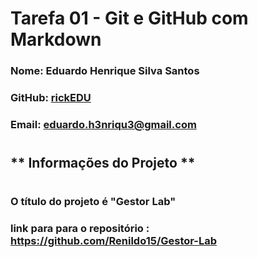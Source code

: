 # **Tarefa 01 - Git e GitHub com Markdown**

### Nome: Eduardo Henrique Silva Santos
### GitHub: [rickEDU](https://github.com/rickEDU)
### Email: eduardo.h3nriqu3@gmail.com
#
## ** Informações do Projeto **
#
### O título do projeto é "**Gestor Lab**"

### link para para o repositório : https://github.com/Renildo15/Gestor-Lab
<br/>

